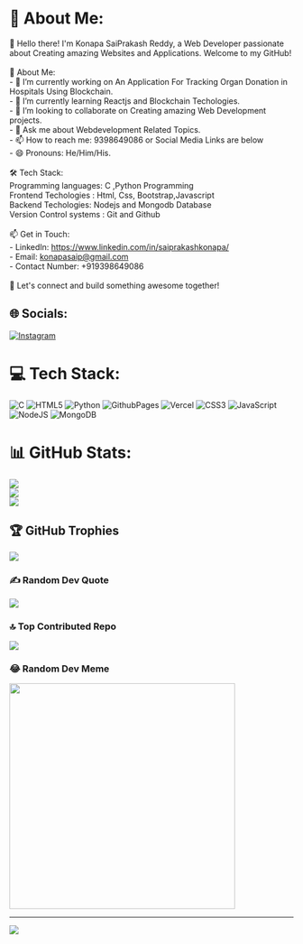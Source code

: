 # 💫 About Me:
👋 Hello there! I'm Konapa SaiPrakash Reddy, a Web Developer passionate about Creating amazing Websites and Applications.  Welcome to my GitHub!<br><br>🚀 About Me:<br>- 🔭 I’m currently working on An Application For Tracking Organ Donation in Hospitals Using Blockchain.<br>- 🌱 I’m currently learning Reactjs and Blockchain Techologies.<br>- 👯 I’m looking to collaborate on Creating amazing Web Development projects.<br>- 💬 Ask me about Webdevelopment Related Topics.<br>- 📫 How to reach me: 9398649086 or Social Media Links are below <br>- 😄 Pronouns: He/Him/His.<br><br>🛠️ Tech Stack:<br>Programming languages: C ,Python Programming<br>Frontend Techologies : Html, Css, Bootstrap,Javascript<br>Backend Techologies: Nodejs and Mongodb Database<br>Version Control systems : Git and Github<br><br>📫 Get in Touch:<br>- LinkedIn: https://www.linkedin.com/in/saiprakashkonapa/<br>- Email: konapasaip@gmail.com<br>- Contact Number: +919398649086<br><br>🌟 Let's connect and build something awesome together!<br>


## 🌐 Socials:
[![Instagram](https://img.shields.io/badge/Instagram-%23E4405F.svg?logo=Instagram&logoColor=white)](https://instagram.com/saiprakashreddyyyy) 

# 💻 Tech Stack:
![C](https://img.shields.io/badge/c-%2300599C.svg?style=for-the-badge&logo=c&logoColor=white) ![HTML5](https://img.shields.io/badge/html5-%23E34F26.svg?style=for-the-badge&logo=html5&logoColor=white) ![Python](https://img.shields.io/badge/python-3670A0?style=for-the-badge&logo=python&logoColor=ffdd54) ![GithubPages](https://img.shields.io/badge/github%20pages-121013?style=for-the-badge&logo=github&logoColor=white) ![Vercel](https://img.shields.io/badge/vercel-%23000000.svg?style=for-the-badge&logo=vercel&logoColor=white) ![CSS3](https://img.shields.io/badge/css3-%231572B6.svg?style=for-the-badge&logo=css3&logoColor=white) ![JavaScript](https://img.shields.io/badge/javascript-%23323330.svg?style=for-the-badge&logo=javascript&logoColor=%23F7DF1E) ![NodeJS](https://img.shields.io/badge/node.js-6DA55F?style=for-the-badge&logo=node.js&logoColor=white) ![MongoDB](https://img.shields.io/badge/MongoDB-%234ea94b.svg?style=for-the-badge&logo=mongodb&logoColor=white)
# 📊 GitHub Stats:
![](https://github-readme-stats.vercel.app/api?username=saiprakash0506&theme=radical&hide_border=false&include_all_commits=true&count_private=true)<br/>
![](https://github-readme-streak-stats.herokuapp.com/?user=saiprakash0506&theme=radical&hide_border=false)<br/>
![](https://github-readme-stats.vercel.app/api/top-langs/?username=saiprakash0506&theme=radical&hide_border=false&include_all_commits=true&count_private=true&layout=compact)

## 🏆 GitHub Trophies
![](https://github-profile-trophy.vercel.app/?username=saiprakash0506&theme=radical&no-frame=false&no-bg=true&margin-w=4)

### ✍️ Random Dev Quote
![](https://quotes-github-readme.vercel.app/api?type=horizontal&theme=radical)

### 🔝 Top Contributed Repo
![](https://github-contributor-stats.vercel.app/api?username=saiprakash0506&limit=5&theme=dracula&combine_all_yearly_contributions=true)

### 😂 Random Dev Meme
<img src='https://randommeme-five.vercel.app/' style="height: 400px;"/>

---
[![](https://visitcount.itsvg.in/api?id=saiprakash0506&icon=0&color=0)](https://visitcount.itsvg.in)

<!-- Proudly created with GPRM ( https://gprm.itsvg.in ) -->
